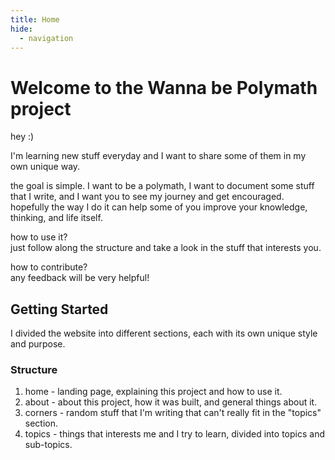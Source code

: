```yaml
---
title: Home
hide:
  - navigation
---
```


# Welcome to the Wanna be Polymath project

hey :)  

I'm learning new stuff everyday and I want to share some of them in my own unique way.  

the goal is simple. I want to be a polymath, I want to document some stuff that I write, and I want you to see my journey and get encouraged.  
hopefully the way I do it can help some of you improve your knowledge, thinking, and life itself.

how to use it?  
just follow along the structure and take a look in the stuff that interests you.

how to contribute?  
any feedback will be very helpful!

## Getting Started

I divided the website into different sections, each with its own unique style and purpose.

### Structure

1. home - landing page, explaining this project and how to use it.
2. about - about this project, how it was built, and general things about it. 
3. corners - random stuff that I'm writing that can't really fit in the "topics" section.
4. topics - things that interests me and I try to learn, divided into topics and sub-topics. 
